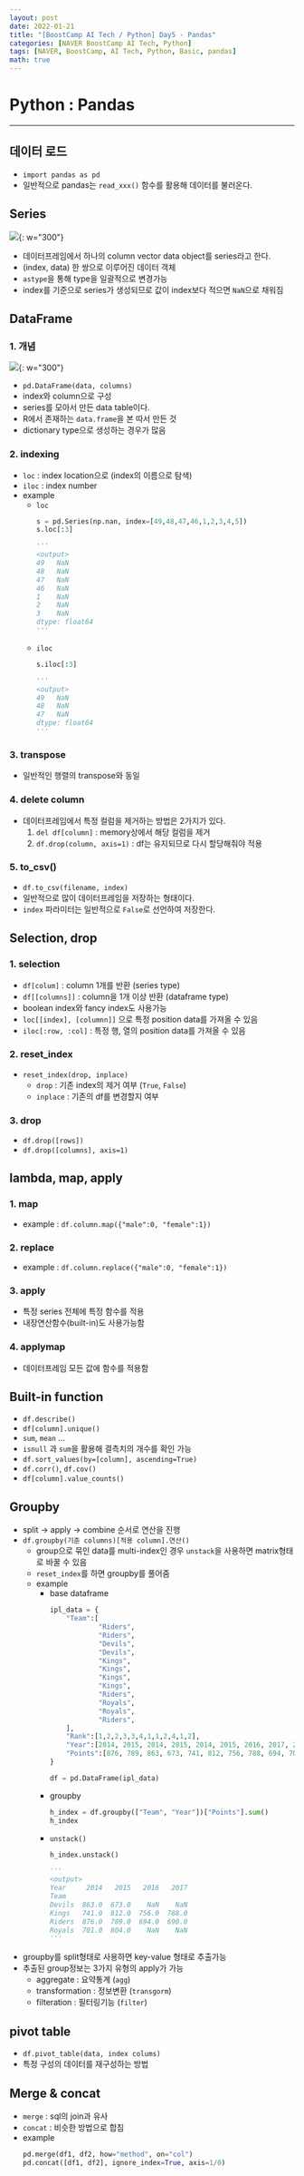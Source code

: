 ```yaml
---
layout: post
date: 2022-01-21
title: "[BoostCamp AI Tech / Python] Day5 - Pandas"
categories: [NAVER BoostCamp AI Tech, Python]
tags: [NAVER, BoostCamp, AI Tech, Python, Basic, pandas]
math: true
---
```

# Python : Pandas

---
## 데이터 로드
- `import pandas as pd`
- 일반적으로 pandas는 `read_xxx()` 함수를 활용해 데이터를 불러온다.

## Series
![](/image/boostcamp/precourse/series.png){: w="300"}  
- 데이터프레임에서 하나의 column vector data object를 series라고 한다.
- (index, data) 한 쌍으로 이루어진 데이터 객체
- `astype`을 통해 type을 일괄적으로 변경가능
- index를 기준으로 series가 생성되므로 값이 index보다 적으면 `NaN`으로 채워짐

## DataFrame
### 1. 개념
![](/image/boostcamp/precourse/dataframe.png){: w="300"}  
- `pd.DataFrame(data, columns)`
- index와 column으로 구성
- series를 모아서 만든 data table이다.
- R에서 존재하는 `data.frame`을 본 따서 만든 것
- dictionary type으로 생성하는 경우가 많음

### 2. indexing
- `loc` : index location으로 (index의 이름으로 탐색)
- `iloc` : index number
- example
    - `loc`
        ```python
        s = pd.Series(np.nan, index=[49,48,47,46,1,2,3,4,5])
        s.loc[:3]

        '''
        <output>
        49   NaN
        48   NaN
        47   NaN
        46   NaN
        1    NaN
        2    NaN
        3    NaN
        dtype: float64
        '''
        ```
    - `iloc`
        ```python
        s.iloc[:3]

        '''
        <output>
        49   NaN
        48   NaN
        47   NaN
        dtype: float64
        '''
        ```
### 3. transpose
- 일반적인 행렬의 transpose와 동일

### 4. delete column
- 데이터프레임에서 특정 컬럼을 제거하는 방법은 2가지가 있다.
    1. `del df[column]` : memory상에서 해당 컬럼을 제거
    2. `df.drop(column, axis=1)` : df는 유지되므로 다시 할당해줘야 적용

### 5. to_csv()
- `df.to_csv(filename, index)`
- 일반적으로 많이 데이터프레임을 저장하는 형태이다.
- `index` 파라미터는 일반적으로 `False`로 선언하여 저장한다.

## Selection, drop
### 1. selection  
- `df[colum]` : column 1개를 반환 (series type)
- `df[[columns]]` : column을 1개 이상 반환 (dataframe type)
- boolean index와 fancy index도 사용가능
- `loc[[index], [columnn]]` 으로 특정 position data를 가져올 수 있음
- `iloc[:row, :col]` : 특정 행, 열의 position data를 가져올 수 있음

### 2. reset_index
- `reset_index(drop, inplace)`
    - `drop` : 기존 index의 제거 여부 (`True`, `False`)
    - `inplace` : 기존의 df를 변경할지 여부

### 3. drop
- `df.drop([rows])`
- `df.drop([columns], axis=1)`

## lambda, map, apply
### 1. map
- example : `df.column.map({"male":0, "female":1})`

### 2. replace
- example : `df.column.replace({"male":0, "female":1})`

### 3. apply
- 특정 series 전체에 특정 함수를 적용
- 내장연산함수(built-in)도 사용가능함

### 4. applymap
- 데이터프레임 모든 값에 함수를 적용함

## Built-in function
- `df.describe()`
- `df[column].unique()`
- `sum`, `mean` ...
- `isnull` 과 `sum`을 활용해 결측치의 개수를 확인 가능
- `df.sort_values(by=[column], ascending=True)`
- `df.corr()`, `df.cov()`
- `df[column].value_counts()`

## Groupby
- split -> apply -> combine 순서로 연산을 진행
- `df.groupby(기준 columns)[적용 column].연산()`
    - group으로 묶인 data를 multi-index인 경우 `unstack`을 사용하면 matrix형태로 바꿀 수 있음
    - `reset_index`를 하면 groupby를 풀어줌
    - example
        - base dataframe
            ```python
            ipl_data = {
                "Team":[
                        "Riders",
                        "Riders",
                        "Devils",
                        "Devils",
                        "Kings",
                        "Kings",
                        "Kings",
                        "Kings",
                        "Riders",
                        "Royals",
                        "Royals",
                        "Riders",
                ],
                "Rank":[1,2,2,3,3,4,1,1,2,4,1,2],
                "Year":[2014, 2015, 2014, 2015, 2014, 2015, 2016, 2017, 2016, 2014, 2015, 2017],
                "Points":[876, 789, 863, 673, 741, 812, 756, 788, 694, 701, 804, 690]
            }

            df = pd.DataFrame(ipl_data)
            ```
        - groupby
            ```python
            h_index = df.groupby(["Team", "Year"])["Points"].sum()
            h_index
            ```
        - `unstack()`
            ```python
            h_index.unstack()
            
            '''
            <output>
            Year     2014   2015   2016   2017
            Team                              
            Devils  863.0  673.0    NaN    NaN
            Kings   741.0  812.0  756.0  788.0
            Riders  876.0  789.0  694.0  690.0
            Royals  701.0  804.0    NaN    NaN
            '''
            ```
- groupby를 split형태로 사용하면 key-value 형태로 추출가능
- 추출된 group정보는 3가지 유형의 apply가 가능
    - aggregate : 요약통계 (`agg`)
    - transformation : 정보변환 (`transgorm`)
    - filteration : 필터링기능 (`filter`)

## pivot table
- `df.pivot_table(data, index colums)`
- 특정 구성의 데이터를 재구성하는 방법

## Merge & concat
- `merge` : sql의 join과 유사
- `concat` : 비슷한 방법으로 합침
- example
    ```python
    pd.merge(df1, df2, how="method", on="col")
    pd.concat([df1, df2], ignore_index=True, axis=1/0)
    ```